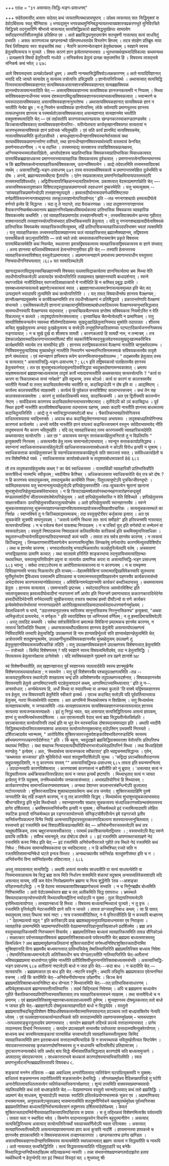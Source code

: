 +++
title = "३१ असत्यात्-सिद्धि-भङ्ग-प्रसाधनम्"

+++
सदेवेदमासीत् असत्तः सदेतत् कथं जायतामित्यथान्नायघुष्टम् । उपेक्ष्य त्वसत्यात् सतः सिद्धिमुक्तां स देवोऽर्थिसत्यः स्यतु श्रीनिवासः ॥ 
भगवद्यामुन
भगवन्नाथमुनिनिबद्धन्यायतत्त्वाख्यशास्त्रप्रकरणभूते मुनिविरचिते सिद्धित्रये तदनुसारिणि श्रीभाव्ये चासत्यात् सत्यसिद्धिप्रकारो ब्रह्मसिद्धयुपक्षिप्तः सामग्रयेण सर्वोदाहरणपरिशीलनपूर्वकं प्रतिक्षिप्त एव । अतो ब्रह्मसिद्धयनुवादमात्रेण शतभूषणी नासत्यात् सत्यं साधयितुं प्रभवति । असतः कारणत्वञ्च खण्डनग्रन्थो पक्षिप्तमधस्तादेव विस्तरेण क्षिप्तम् । तदत्र संग्रहेण प्रतिब्रूमः 
माया चित्रं लिपिश्छाया स्वरः शङ्काविषं तथा । नैतानि कारणान्येतज्ज्ञानं हेतुर्यथायथम् ॥ स्वज्ञाने स्वस्य हेतुत्वमित्यप्यत्र न युज्यते । विषयः कारणं ज्ञान इत्येतस्याप्यभावतः ॥ भूतभाव्यर्थखाब्जादिविकल्पाः कथमन्यथा । प्रत्यक्षमात्रे विषयो हेतुरित्यपि नाध्येते ॥ संनिकर्षस्य हेतुत्वं प्रत्यक्ष क्लृप्तमस्ति हि । विषयस्य त्वसद्भावे संनिकर्षः कथं भवेत् ॥ 
६७८ 

अतो विषयसद्भावः प्रत्यक्षेऽपेक्ष्यते ध्रुवम् । अथापि नान्यथासिद्धेर्विषयोऽध्यक्षकारणम् ॥ 
अतो मायादिविज्ञानात् भयादि यदि जायते 
सत्यादेव तु सत्यस्य तत्रोत्पत्तिः प्रसिद्ध्यति ॥ 
ज्ञानोत्पत्तिरित्यर्थः । 
अथासत्यात् सत्यसिद्धि रित्यस्यासत्यविषयकज्ञानात् सत्यविषयकअसत्यशास्त्रविषयकज्ञानात् सत्यब्रह्मविषयक ज्ञानस्योपजायमानत्वादिति चेत् — असत्यविषयकज्ञानस्य सत्यविषयक ज्ञानजनकत्वमपि न नियतम् । मिथ्या सर्पविषयकज्ञानाधीनस्य भयस्य दंशरूपागामिदुःखविषयकज्ञानरूपस्याप्यसत्यविषयकत्वात् । भयान्मरणे च भयरूपादसत्यविषयकात् असत्यविषयकज्ञानानुत्पत्तेश्च । अथासत्यविषयकज्ञानात् सत्यविषयकं ज्ञानं न भवतीति नेत्येव ब्रूमः ; न तु नियमेन सत्यविषयक ज्ञानोत्पत्तिम्; लोके सर्वस्यापि प्रमाणभूतस्य ज्ञानस्य तत्फलभूतस्य ज्ञानस्य च परमार्थतोऽसत्यविषयकत्वात् असत्यज्ञानात् सत्यज्ञानमेव भवतीति वक्तुमशक्यत्वादिति चेत् — एवं तर्ह्यसतोपि कारणत्वस्थापनप्रयासः खण्डनकारस्याकाण्डताण्डवमेव । 
किञ्चासत्यविषयकात् सत्यविषयकज्ञानोत्पत्तिर-. स्तीत्येतावता कार्यभृतज्ञानविषयगत सत्यतायां न कारणभृतमसत्यविषयकं ज्ञानं प्रयोजकं भवितुमर्हति । एवं सति कार्यं ज्ञानमिदं सत्यविषयकमेव, नासत्यविषयकमिति कुतोऽवसीयते । बाप्पधूमज्ञानाधीनज्ञानविषयस्यानेर्वास्तवत्वं यथा सत्यार्थविषयकप्रमाणान्तरेणा वसीयते, तथा ज्ञानाधीनज्ञानविषयस्यार्थस्यापि वास्तवत्वं केनचित् प्रमाणेनावधारणीयम् । 
न च तदस्ति । 
तत्त्वमस्याद्य सत्यशास्त्र 
तत्राद्मिविषयकप्रत्यक्षस्य, अग्निव्याप्यभस्मालोकादिहेतोः, आप्तोपदेशस्य चाप्रातिभासिक विषयकस्याप्रातिभासिका मिसाधकत्ववत् पारमार्थिकब्रह्मसाधकस्य प्रमाणन्तरस्याव्यावहारिक विषयकत्वस्य दुर्वचत्वात् । प्रमाणान्तरत्वेनाभिमन्यमानस्य च किं ब्रह्मविषयकत्वेनाव्यावहारिकार्थविषयकत्वम्, उतान्यविषयत्वेन । आद्ये तदेवालमिति तत्त्वमस्यादिवाक्यं व्यर्थम् । 
असत्यात्सिद्धि-भङ्ग-प्रसाधनम् 
६७९ 
तस्य वास्तवार्थविषयकत्वे च प्रमाणान्तरमपेक्षित दुर्लभमिति च दोषः । अन्त्ये, ब्रह्मान्यपरमार्थेष्ट्या द्वैतापत्तिः । एतेन स्वप्रकाशत्वात् प्रमाणनिरपेक्षमित्यप्यपास्तम्तदापि तत्त्वमस्यादिवैयर्थ्यात् । अद्वितीयत्वापरिच्छिन्नानन्दत्वादिरूपेणास्व. प्रकाशत्वात् वेदरूपप्रमाणापेक्षेति चेत् —-असत्यविषयकतादृशाकार विशिष्टतद्वस्तुग्राहकप्रमाणाभावे तदवधारणं दुष्करमेवेति । 
यत्तु भामत्युक्तम् --'सांव्यवहारिकप्रमाणेभ्योऽपि तत्त्वज्ञानमुत्पद्यते । ह्रस्वत्वदीर्घात्वरूपावर्णधर्मविशिष्टतया 
वर्णप्रतीतिरूपनगनागशब्दज्ञानतः तरुकुञ्जरज्ञानोत्पत्तिदर्शनात् ' इति --तन्न नगनागशब्दयोः हस्वत्वदीर्घत्वे वर्णगते इत्येव हि सिद्धान्तः । यदा तु ते नादगते, तदा वैयाकरणपक्षः । तदा तादृशनगनागज्ञानस्य वैयाकरणनिष्कर्षबाध्यमानस्य ब्रह्मज्ञाननिरपेक्षबाधविषयार्थकतया प्रातिभासिक विषयकस्य व्यावहारिक विषयकत्वमेव कथमिति । एवं व्यावहारिकप्रमाणादेव तत्त्वज्ञानमित्यपि न ; तत्त्वमसिवाक्यत्वेन भ्रान्त्या गृहीतात् वाक्यान्तरादपि तत्त्वज्ञानस्योत्पत्तिसंभवात् प्रतिभासिकस्यापि हेतुत्वात् । यदि तु नगनागशब्दखत्वदीर्वत्वविषयकं प्रातिभासिक विषयकमेव व्यावहारिकरूपमित्युक्तम्, तर्हि प्रातिभासिकव्यावहारिकपदपरिभाषण भवतां त्यक्तमिति । 
यत्तु व्यावहारिकसतः तत्त्वमस्यादिवाक्यज्ञानस्य फलं व्यावहारिकसत् ब्रह्मात्मैक्यज्ञानम्, तद्विषयस्य पारमार्थिकत्वे काऽनुपपत्तिरिति — तत्रो च्यते तयोः समसत्ताकत्वनिरासमात्रेण प्रकृते विषयस्य पारमार्थिकत्वमेवेति कथं नियम्येत, स्थलान्तर इवासद्विषयकत्वस्य व्यावहारिकसद्विषयकत्वस्य वा ज्ञाने संभवात् । अस्य ज्ञानस्या बाधितार्थविषयकत्वं हेत्वन्तरेणानुमीयत इति चेत् — तस्यापि हेत्वन्तरस्य व्यावहारिकसत्त्वाविशेषात् वस्तुतोऽप्रमाणत्वात् । अप्रमाणजन्यज्ञाने प्रमात्वस्य प्रमाणान्तराधीन वस्तुसत्ता निश्चयाधीननिश्चयत्वात् ।६८० 
यत 
स्वमादिस्थलेऽपि 

खानाद्याकाराविद्यावृत्त्यवच्छिन्नज्ञानमपि 
विषयवत् पल्लवाविद्याकार्यतया ज्ञाननिवर्त्यतया भ्रमः मिथ्या वेति तदधीनोत्पत्तिकत्वेऽपि असत्यादेव सत्योत्पत्तिरिति तन्नखामवत् खमज्ञानस्यापि बाधादर्शनात् । स्वप्ने रथगजादिकं नासीदितिवत् रथगजादिसाक्षात्कारो मे नासीदिति हि न कश्चित् प्रबुद्धः प्रत्येति । एवमबाध्यस्याप्यसत्यत्वे ब्रह्मणोऽप्यसत्यत्वं स्यात् । ब्रह्मज्ञानवाध्यत्वमात्रेणासत्यत्वमुच्यत इति चेत् तत् उत्पद्यमाने भयादावपि तुल्यमिति कथं सत्योत्पत्तिरिति । 
। 
यत् तावत् विषयाधीनमेव ज्ञानस्य वैलक्षण्यम् ; ज्ञानवैलक्षण्यप्रयुक्तमेव च कार्यवैलक्षण्यमिति तत्र तदधीनवैलक्षण्यं न प्रतिषिद्धयते । प्रकारान्तरेणापि वैलक्षण्यं संभाव्यते । एकविषयकत्वेऽपि ज्ञानानां प्रत्यक्षत्वानुमितित्वशाब्दबोधत्वादिरूपस्य वैलक्षण्यस्यानुभवसिद्धत्वात् सामम्यधीनस्यापि वैलक्षण्यस्य सद्भावात् । वृत्त्यवच्छिन्नचैतन्यस्य ज्ञप्तेश्व सविषयकत्व नियमोऽस्ति न वेति विकल्पस्तु न कल्पते । तादृशद्वयोत्पत्तेरसंमतत्वात् । वृत्त्यवच्छिन्न चैतन्येत्येतदपि न प्रामाणिकम् । रातु सामग्रीविशेषजन्यत्वेन व्यवस्था शीतोष्णादिसामम्याः सुखदुःखादिहेतुत्वानियमाद मुक्तेति तदापाततः । शीतस्य कचित् सुखहेतुत्वस्य अन्यदा दुःखहेतुत्वस्य च सत्त्वेऽपि तन्तुमृत्पिण्डादिसामग्र्याः पटघटादिकार्यजनननियमस्य भङ्गायायात् । न च सुखे दुखे वा शीतमात्र सामग्री । कारणकलापो हि सामग्री नाम, न तन्मात्रम् । तत्र देशकालदेहावस्थादिकारणान्तरसमाश्लिष्टं शीतं सहकारिवैचित्र्यादनुकूलवेदनरूपसुखदुःखात्मकविचित्र कार्यक्षममिति भवत्येव तत्र सामग्रीभेद 
इति । 
ज्ञानस्य तत्तद्विषयकत्वरूपं वैलक्षण्यं नास्तीति चानुक्तोपालम्भः । निर्विषयमनुभूत्यादिशब्द मुख्यार्थभूतं नास्तीति निरूपणेन भवन्मतनिरासिनामस्माकं सविषयकत्वस्यैव तादृशे ज्ञाने संमतत्वात् । एवं स्वप्नज्ञानं ज्ञप्तिमात्र रूपेण कारणमित्यप्यनुक्तोपालम्भः ; " तद्भ्रमस्यैव हेतुत्वात् तस्य च सत्यत्वात् " 
असत्यात्सिद्धि-भङ्ग-प्रसाधनम् 
? 
; 
६८१ 
इति तद्विषयकत्वो पलक्षितस्यैव ज्ञानस्य हेतुत्ववर्णनात् । तत एव शुभाशुभफलभेदसूचनादिसर्वसिद्धया भवदुक्तदोषाणामनवकाशात् । भ्रमस्य याहशमसत्यत्वं ब्रह्मज्ञानबाध्यत्वरूपम् तादृशं कार्ये भयादावप्यस्तीति कथमसत्यात् सत्यस्त्रोत्पत्तिः ? "कार्य वा कारण वा त्रिकालाबाध्य सत्त्वं नापेक्षते" इति यद्वचनम्, तस्य कोऽर्थः : कार्य वा कारणं वा कालत्रयवयैव भवतीति नेत्यर्थो वा तत्तत् कदाचिदवर्तमानमेव भवतीति वा, कदाचिद्वाधेऽपि न दोष इति वा । आद्यमिष्टम् । कार्यस्य कालत्रयवर्तित्वं व्याहतमपि । कार्यत्वं हि पूर्वकाल सत्त्वविशिष्ट कालान्तरसत्त्वन् । कथं तेन सह कालत्रयसत्त्वसमावेशः । कारणं तु सार्वकालिकमपि स्यात्, कादाचित्कमपि । अत एव द्वितीयमपि कात्स्न्येन नेष्टम् । सार्वदिकस्य कारणस्य कदाचिदवर्तमानत्वाभावस्येष्टत्वात् । तृतीयेऽपि को ऽयं कदाचिद्वाधः । पूर्वं स्थित इदानीं नास्तीति कालविशेषावच्छिन्नतया तदभावस्य ग्रहणम्, अथवा कदापि नास्तीति ज्ञानस्य बाधरूपस्य कदाचिदुत्पत्तिरिति । आद्ये तु न भवत्सिद्धान्तसमतोऽसौ बाधः । त्रैकालिकाभावप्रतियोगित्वस्य वाधितत्वरूपतया भवद्भिरुक्तेः । अयञ्च बाधः कदाचिद्वर्तमानस्यान्यदा अभावरूपः । तादृशबाधप्रतियोगिनश्च कारणत्वं कार्यत्वमेव । अन्त्ये सर्वदैव नास्तीति ज्ञानं वाघरूपं कद्राचिज्जायमानं वस्तुनः सर्वदैवाभावमावेद नीति तादृशमसत्यं नैव कारण भवितुमर्हति । यदि तद् व्यावहारिकसत् तस्य कारणत्वमपि व्यावहारिकसदेवेति कथमसत्यात् सत्योत्पत्तिः । अत एव " असत्यस्य स्वन्यून सत्ताककार्यहेतुत्वनिरासे तु न विप्रतिपत्तिः " इत्युक्तमपि निरस्तम् । असत्यस्यैव हेतु त्वस्य सामान्यतोऽप्यभावात् । स्वन्यून सत्ताककार्याप्रसिद्धश्च । स्वाप्नानां स्वाधिकसत्ताककार्याहेतुत्वेऽपि खाधिकसत्ताकतत्त्वावबोधकत्वे न कोऽपि विरोध इत्यपि न युक्तम् । स्वाधिकसत्ताक कार्याहेतुत्ववचनं हि स्वानधिकसत्ताककार्यहेतुत्वे सति समञ्जसं स्यात् । सर्वविधकार्याहेतौ च तत्र विशेषनिषेधो व्यर्थः । स्वाधिकसत्ताक कार्यावबोधकत्वे च तादृशावबोधरूपकार्य 
86 
६८२ 

तौ तत्र तादृशकार्याहेतुत्वमेव कथम् ? का चेयं स्वाधिकसत्ता । पारमार्थिकी व्यावहारिकी प्रातिभासिकीति सत्तात्रैविध्यं नास्माभिः स्वीकृतम् ; भवदीयैश्च कैश्चित् । अधिककालसत्ता स्वाधिकसत्तेति चेत् तत्र को दोषः ? न हि कारणस्य यावदायुकत्वम्, तावदायुकमेव कार्यमिति नियमः; पितुरल्पायुष्टेऽपि पुत्रचिरजीवनदृष्टेः । 
सर्वमिदमसत्यस्य 
यत्तु स्वानानामुत्पयहेतुत्वेऽपि ज्ञप्तिहेतुत्वमस्तीति -तन्न-सूचकत्वेन श्रुतानां खानानां शुभाशुभोत्पत्तिहेतुत्वप्रसक्तेरेवाभावात् । न हि त्रिजटाखामश्वेतपर्वनस्थानमहागजारोहणचन्द्रसूर्य मण्डलस्पर्शादीनां सीतारामसंश्लेषोत्पत्तिहेतुत्वम् । अतो ज्ञप्तिहेतुत्वमेवास्ति न वेति विविच्यते । ज्ञप्तिहेतुत्वस्य साक्षात्स्वीकारः उत्पत्तिहेतुत्वस्वीकारतुल्ययोगक्षेमः ॥ अतो ज्ञप्तिहेतुत्वमपि स्वानज्ञानस्यैव । स्वप्ने सूचकत्वव्यवहारस्तु सूचनरूपज्ञापनकरज्ञानविपयत्वरूपप्रयोजकत्वविवक्षयौपचारिकः । सत्यसूचकत्वस्थले का निर्वाहः । स्वाप्नविषये तु न किञ्चिदवद्यमस्माकम् ; तदा वस्तुसृष्टेरीवर कर्तृकाया इत्वात् । अत एव सूचकचेति सूत्रमपि सम्यगुपपन्नम् । “असत्ये वर्त्मनि स्थित्वा ततः सत्यं समीहते" इति हरिवचनमपि नासत्यात् सत्यस्त्रोत्पतिमाह । न च पचेलच मेलनं पाकशब्द निप्पादकम् । न च पचिर्वा वुल् इति वर्णसंघो वा तन्मेलनं वा स्वरूपतोऽसत् । वस्तुतो निष्पादकस्य निष्पादकत्वं कल्पितमित्येव कारिकार्थ इति कथमियमुत्पत्तिसाधिका । स्थूलारुन्धतीन्यायेनाविद्यमानप्रतिपादनमप्यादौ कामं भवति । तावता तत्र सर्वत्र ज्ञानमेव कारणम् । न त्वसत्यं किञ्चिद्वस्तु । लिप्यक्षराणामारोपितवर्णत्वेन कारणत्वमित्युक्तिः लिप्यक्षरेषु वर्णत्वारोपः कारणमित्युतयविशिष्टैव । तथा च ज्ञानमेव कारणम् । भगवदर्त्तावतारेषु भगवदभिन्नत्वारोपः फलहेतुरित्येतदपि वर्तम् । अचरूपाणां भगवद्विग्रहतायाः प्रामाणि कत्वात् । यथा सालग्रामे हरिरिति शाङ्करभाप्य तदनुयायिभामत्यादिग्रन्थाः यथावस्थित, चरूपव्युत्पत्तिविरहेण प्रवृत्ता वा तात्पर्यतः प्रामाणिक कपरा वा 
असत्यात्सिद्धि-भङ्ग प्रसाधनम् 
६८३ 
भवन्तु । सर्वथा तत्राऽऽरोपस्य वा आरोपितासत्याकारस्य वा न कारणत्वम् । न च रामकृष्णा दिविग्रहाणामपि भगवद भिन्नत्वारोप इति वाच्यम्---देहात्मविवेकिनां परमात्मतद्विग्रहविवेकस्यापि सुलभतया मूर्तीमूर्तरूपेण द्वैविध्यस्य परमात्मनि प्रतिपन्नतया च परमात्मनस्तादृशविग्रहवत्त्वेन ग्रहणस्यैव कार्यकरत्वसंभवे अभेदारोपस्य कारणत्वस्यानपेक्षितत्वात् । अविवेकिनामभेदज्ञानमपि कार्यकरं कथञ्चिदप्यस्तु । कथमसत्यस्य हेतुता । ज्ञानस्य सत्यत्वात् । एवमन्यत्रापि द्रष्टव्यम् । स्फोटवादनिरास आवयोरविशिष्ट इति भवताप्युक्तत्वात् ह्रस्वत्वदीर्घत्वादीनां नादगतानां वर्णे आरोप इति नियन्त्रणे प्रमाणाभावात् ककारगकारादिभेदेनेव हस्वदीर्घादिभेदेनापि वर्णभेदस्यापि सुखीकरत्वात् तत्रतत्र यथायथं ह्रस्वो दीर्घोऽन्यो वा वर्णः कार्यकर इत्येवमेवोपपत्तेर्भामत्यां नगनागपदप्रयोगे आरोपितह्नस्वत्वादिकमादायार्थभेदावधारणवर्णनमुपेक्ष्यम् । देवताधिकरणे च भाप्ये, "उदात्तश्चानुदात्तश्च स्वरितश्च सानुनासिकश्च निरनुनासिकश्च" इत्युक्त्वा, "अथवा ध्वनिकृतोऽयं प्रत्ययभेदः, न वर्णकृतः " इति स्वरादिविषय एव ध्वनिगतत्वं वर्णितम् ; न तु ह्रस्वादिमात्राविषयेऽपि । अस्तु तावदिदं कथमपि । सर्वथा सर्वत्राविवेकिनां भ्रमात्मकं विवेकिनां प्रमात्मकच ज्ञानमेव कारणम्, न त्वसत्यं किञ्चिदिति स्थितम् । 
अथाप्यसत्यार्थोपलक्षितस्य ज्ञानस्य हेतुत्वेपि असत्यस्योपलक्षणत्वं निर्विवादमिति तस्यापि हेतुत्वसिद्धिः उपलक्षणत्वं हि नाम ज्ञाप्यवहिर्भूतत्वे सति ज्ञाप्यार्थज्ञानहेतुत्वमिति चेत् अत्रोत्तरमपि शतदूषण्युक्तमेव, उपलक्षणीभूतार्थविषयकज्ञानस्यैव मुख्यहेतुत्वम् उपलक्षणे तु हेतुभूतज्ञानविषयत्वरूपमौपचारिकं तदिति । यत्तु उपलक्षणविषयकज्ञाने उपलक्षणस्य विशेषणत्वात् हेतुत्वमिति — तत्रोच्यते । किमिदं विशेषणत्वम् ? यदि स्वज्ञाने स्वस्य विषयत्वमितीदमेव, तदा न हेतुत्वसिद्धिः । विपयत्वस्य हेतुत्वानपेक्षायाः प्रागेवोक्तेः । यदि स्वविषयकज्ञाने गृह्यमाणे तत्र ग्रहणे ज्ञानांशे 
ter 

स्वं विशेषणीभवतीति, तत् खज्ञानज्ञानात् पूर्वं स्वज्ञानस्य जातत्वादेवेति स्वस्य ज्ञानमुखेनैव विशेषणत्वरूपव्यावर्तकता ; न स्वरूपेण । यत्तु पूर्वं विशेषणस्यैव पश्चादुपलक्षणत्वमिति -तन्न --काकवद्गृहमित्यत्र तथात्वेऽपि शाखाग्रस्य चन्द्रं प्रति अविशेषणस्यैव तदुपलक्षणत्वदर्शनात् । विषयकज्ञानस्येव विपयस्यापि हेतुत्वे आगामिघटस्यापि घटहेतुत्वापादनं कथम्, आगामिघटस्यामिथ्यात्वात् ' इति तु न--. अनववोधात् । 
अर्न्यथेत्यस्य हि, अर्धो मिथ्या वा स्यादमिथ्या वा 
अन्यथा कुलाले 'ति वाक्ये यद्विषयकज्ञानस्य यत्र हेतुता, 
तत्र विषयस्यापि हेतुतैवेति स्वीकारे इत्यर्थः । एवञ्च कदाचित् सतोऽपि यदि पूर्ववर्तित्वाभावान्न हेतुत्वम्, नतरां मिध्यार्थस्येति तदाशयः । अत आगामिनो मिथ्यार्थत्वमत्र न विवक्षितम् । 
यत्तु मिध्यार्थस्य सत्यज्ञापकत्वमेव, न जनकत्वमिति -तन्न-सत्यज्ञापकत्वस्य सत्यविषयकज्ञानजनकत्वरूपत्वात् ज्ञानस्य सत्यतया सत्यजनकत्वस्याक्षतेः । इदं तु निगूढं भवतः, यत् असत्यात् सत्यसिद्धिरित्यस्य असत्यं ज्ञापकम्, ज्ञाप्यं तु सत्यमित्यर्थस्तावदेषितव्यः । अत एवासत्यादपि वेदात् सत्यं ब्रह्म सिद्ध्यतीत्येतन्निर्वहति । एवञ्चासत्यात् सत्योत्पत्तिरपि तदर्थ इति मा भूत् येन मतस्याधिक दोषास्पदत्वमापद्यत इति । अथापि भवदीयैः सिद्धिशब्दस्योत्पत्तिपरत्वमप्याशय्य असत्यात् सत्योत्पत्तेरप्युक्तत्वात्तु वादेऽस्मिन् उभयमपिं निरस्यते । दर्शितञ्चादावेव भवन्मतम्, " आरोपितैरेव शुक्तिरजतरज्जुसर्पशङ्काविषभावितगरुडादिभिः सत्यस्य हर्षभयमरणगरलहरणादेर्दर्शनात् " इति । किं बहुना, भवदुदाहृते ब्रह्मसिद्धिवाक्ययराशा वेवोत्पत्तिः प्रतिपत्तिश्च यथायथं निर्दिष्टा । यथा शब्दाच्च नित्यादसत्यदीर्घादिविभागभाजोऽर्थभेदप्रतिपत्तिर्न मिथ्या । तथा मिध्याहिदेशो मरणहेतुः " इत्येवम् । अतः, 'मिथ्यार्थस्य सत्यजनकत्व स्वीकारात्' इति भवद्वचनमपसिद्धान्तः । एतेन, 'कथमसतः सज्जायत' इति श्रुतिविरोधो भवतां शतदूषणीदर्शितोऽपि सुस्थः । 'सद्विद्या प्रपञ्चविवर्तोपादानस्य सद्रूपत्वमुपदिशति, न तु कारणस्य सत्त्वम् 
"" 
असत्यात्सिद्धिभन्न-प्रसाधनम् 
६८५ 
तावता 
इति बचनमनन्वितम् । उपादानस्यापि कारणविशेषत्वात् । कारणवाक्यं कारणसत्त्वं न ब्रवीतीति को नु ब्रूयात् । 'असत्यात् सत्यं न सिद्ध्यतीत्यस्य अर्थक्रियाकारित्वरहितात् सत्यं न जायत इत्यर्थे इष्टापत्तिः । मिथ्याभृतात् सत्यं न जायत इत्येतत्तु ने'ति यदुक्तम्, तनमिथ्यार्थस्यैव जनकत्वासंभवात् । अभावप्रतियोगित्वं हि मिथ्यात्वम् । कार्यकारणयोश्च सामानाधिकरण्यमावश्यकम् । अन्यथा देशान्तर कालान्तरसंबन्धिनोऽपि कुलालात् घटोत्पत्त्यापत्तेः । शुक्तिरजतादिश्च शुक्तचादाववर्तमानः कथं तत्र जनयेत् । शुक्तिरजतग्राहिणि पुरुषे जनयतीति चेत् तर्हि तज्ज्ञाने कारणम्, न तु तत् कारणमिति सिद्धम् । मिथ्यार्थस्य शुभाशुभसूचकत्वाभाववादः श्रीभाग्यविरुद्ध इति मुधैव मिथ्योच्यते । स्वाप्नज्ञानस्यैव 
साक्षात् सूचकत्वस्य संध्याधिकरणसर्वग्रन्थसंमतत्वस्य प्रागेव दर्शितत्वात् । भ्रमविषयस्त्वनिर्वचनीय इत्यपि न युक्तम् ; संनिकर्षस्थले इदं रजतमित्यादावपि लोहितः स्फटिक इत्यादौ संनिकर्षस्थल इव रङ्गरजतयोरुभयोः संनिकृटयोर्वैपरीत्येन इमे रङ्गरजते इतीव चानिर्वचनीयकल्पनां विनैव निर्वाहे अत्यन्तापरिदृष्टवस्तुतत्कारणादिकल्पना शतस्यात्यन्तानुचितत्वात् । वस्त्वभावे इदं रजतमिति कथं विशदलौकिकप्रत्यक्षमिति चेत् — अनिर्वचनीयरजतसत्त्वेऽपि कथं तत्र चाक्षुषलौकिकम्, तस्य चक्षुरजन्यत्वस्वीकारात् । परमार्थ प्रकाशिकायामेतद्विस्तरः । 
; 
वस्त्वभावेऽपि वैद्य स्वप्ने प्रावाचि तार्किकैः । सर्वैश्च भावनमूले; तन्न दोषोऽत्र दोषजे ॥ 
। 
इदं रजतमिति आपणस्थरजतग्रहणे नेदं रजतमिति कस्य निषेध इति चेत् — इदं रजतमिति अनिर्वचनीयरजते गृहीते तत्र स्थिते नेदं रजतमिति कथं निषेधः ; निषेधस्य सामान्यविषयकताया एव भवदिष्टत्वात् । न हि कस्मिश्चित् रजते सति न रजतमितिसामान्यनिषेधो घटते इन्यत्र विस्तरः । अन्यथाख्यात्यैव सर्वनिर्वाहः शतदूषणीसंमत इति च न । अनिर्वचनीयं विना सर्वनिर्वाहस्यैव तदिष्टत्वात् । 
६८६ 

अस्तु तावदसत्यात् सत्यसिद्धिः । अथापि असत्यं सत्यमेव साधयतीति वा सत्यं साधयत्येवेति वा नियमाभावान्नासत्य वेब सिद्धं ब्रह्म सत्य मिति निर्धारण शक्यमिति शंकायां यदुक्तम् अन्वयव्यतिरेकवशादपि यदि असत्यात् सत्यम्, तर्हि कम वेदेन निरपेक्षप्रमाणेन ब्रह्मणा च नित्य शुद्धेनेति 1तन्न --आशङ्का परिहारम्यतोऽसिद्धेः । न हि वेदस्य स्वयम्प्रकाशाविषयब्रह्मगोचरत्वं सभवति । न च निर्गुणब्रह्मैव बोध्यमिति निश्चितमस्ति । अतो वेदोऽसमर्थस्तत्र ब्रह्म च तत् अलीकमिति सिद्ध एवापराधः । भ्रमस्थले विषयतदाकारवृत्त्योरुभयोरपि मिथ्यात्वमित्यद्वैतिनां मर्यादाऽपि न युक्ता ; तुला विद्यापरिणामत्वेऽपि वृत्तेमिथ्यात्वायोगात् । तत्त्वज्ञानबाध्यं हि मिथ्या । विषयस्य बाध्यत्वान्मिथ्यात्वं युज्यते ; न तु वृत्तः । रजतमिति वृत्तिर्यद्यपि नेदरजतमिति ज्ञाने सति न जायते । तावता प्राग्जातवृत्तिबाधः कथम् । सा हि यावत् स्थातुमलम् तावत् स्थित्वा स्वयं नष्टा । नात्र रजतमासीदितिवत्, न मे वृत्तिरासीदिति हि न कस्यापि बाध्ज्ञानम् । " देहात्मप्रत्ययो यद्वत् ” इति कारिकाऽपि प्राक् ब्रह्मशब्दवृत्यनुपपत्तिप्रसाधनावसर एव निराकृता । व्यावहारिकं प्रामाण्यमिति चाप्रामाण्यपरिभावेति वेदप्रामाण्यपरिग्रहानुपपत्तिप्रसाधने प्रदर्शितमेव । 
ब्रह्म
अत्र वस्तुव्यावहारिकत्वमपिं निरुच्यमानं विचार्यम् । ब्रह्मप्रमातिरिक्ता बाध्यत्वं व्यावहारिकत्वमिति तावन्न यौगिकोऽर्थः । साक्षात्कार पर्यन्तव्यवहारविषयत्वं ब्रह्मप्रमातिरिक्ताबाध्यत्वे पर्यवस्यतीति चेत् ब्रह्मप्रमा बाध्यत्वमात्रमस्तु किमधिकेन ? अथ ब्रह्मप्रमापूर्वक्षणकल्पितानां शुक्तिरजतादीनां सर्गमध्यनिविष्टशुक्तिरजतादीनामिव शुक्तिज्ञानादि विना ब्रह्ममयैव बाध्यमानत्वात् प्रातिभासिकेषु तेष्वतिव्याप्तिरिति ब्रह्मप्रमातिरिक्ता बाध्यत्व निवेशः । तेषामतिरिकाबाध्यमानत्वेऽपि अतिरिक्ताधीन बाघ योग्यताऽस्तीति नातिव्याप्तिरिति चेत्-अतीतानां भविष्यद्ब्रह्मप्रमया बाधायोगात् पूर्वमेव नास्तीति प्रतीतिविषयीभूतानानतिरिक्ताबाध्यत्वमसंभवि । 
असत्यात्सिद्धि-भङ्ग प्रसाधनम् 
६८७ 
अतीतानां नष्टत्वेऽपि बाधो न जात इति चेत्---कदा बाधः । न कदापीति चेत् — सत्यवापत्तिः । ब्रह्मप्रमाकाल एव बाध इति चेत् -नष्टानि वस्तूनि ; अथापि तन्निवृत्तिः ब्रह्मप्रमाकाल एवेत्यनन्वितं वचनम् । तर्हि किं कार्यमिति चेत्--अनिर्वचनीयोपन्यास उपेक्षणीयः । किञ्च केयं ब्रह्मप्रमातिरिक्ताबाध्यत्वनिविष्टा बाध योग्यता ? मिथ्यात्वमिति चेत्---तत् प्रातिभासिकसाधारणम् । अपिचेदृशाबाध्यत्वं 
ब्रह्मण्यप्यस्तीत्यतिव्याप्तिः । तदर्थ चिद्भिन्नत्वं निवेश्यम् । अपि च ब्रह्मप्रमना बाध्यत्वेन गृहीते त्रैकालिकाभावप्रतियोगित्वस्यावसितत्वात् तत्र व्यावहारिकसत्तावचनं व्याहतम् । तथा सत्तावैविध्ये च न प्रमाणम् । एवं ब्रह्मप्रमातिरिक्तशून्यज्ञानबाध्यत्वादवाध्यत्वमपि दुर्मणम् । शून्यज्ञानस्य दोषमूलकत्वात् ततो बाधो न जायत इति चेत्--ब्रह्मज्ञानेऽपि दोषमूलकत्वग्रहणादितो बाधो न सिद्धयेदेव । वस्तुतो ब्रह्मप्रमायाश्चिदचिद्रूपविशेषण वैशिप्रधविषयकत्वस्यैवास्माभिरुपपादनात् प्रपञ्चस्य ततो बाधप्रसक्तिरेव नेत्यपि ध्येयम् । 
एवं पल्लवाज्ञानतत्कार्यान्यतरभिन्नत्वे सति सत्तादात्म्यमिति लक्षणान्तरमप्युपेक्ष्यम् – भावरूपाज्ञान -तत्पल्लावाङ्कुरतूलादावेव प्रमाणाभावात् । सत्पदेन ब्रह्मग्रहणे तद्भिन्ने प्रपञ्चे तत्तादात्म्याभावात् । प्रागेव तादात्म्यस्य विचार्य निरस्तत्वात् । सत्पदेन प्रपञ्चग्रहणे सत्त्वस्यैव पर्याप्ततया सत्तादात्म्यमित्युक्तेरयोगात् । बाध्यस्य कथं सत्त्वमित्याशङ्कायां पारमार्थिक सत्त्वाभावेऽपि व्यावहारिकमस्तीत्युक्त्या किमिदं व्यावहारिकत्वमिति प्रश्न इतराबाध्यत्वं सत्तादात्म्यमित्यादिकं हि न सत्त्वस्थापकं भवितुमर्हतीत्यल पिष्टपेषेण । 
संवादकान्तराभावसह कृतकारणदोषनिश्चयस्य तु न बाधाव्यभि चारित्वमितीदं प्रतिज्ञामात्रम् । दुष्टकारणजन्यत्वबोधे सति अर्थात् बाघ सिद्धेः मीमांसावर्तिकसिद्धत्वात् कारणदोषे सति बाध्यत्वमुत्सर्गः । अपवादस्तु संवादकान्तरम् । साधकान्तराभावे बाधकत्वं कारणदोषस्याव्यभिचारितमिति । स्वतः प्रमाणभूतवेदजनितब्रह्मप्रतिपत्तावपि विषयबाध
૬. 

शङ्कायां मननेन तन्निरासः --ब्रह्म अबाधितम् अनारोपितत्वात् व्यतिरेकेण घटवदित्युक्तमपि न युक्तम्-बाधितत्वं शङ्कमानस्य तदारोपितत्वेपि शङ्कासत्वेन हेत्वसिद्धेः । सौगतपक्षमुपेक्ष्य वैदिकपक्षपरिग्रहे तु घटेपि अनारोपितत्वावाधितत्वसत्त्वेन व्यतिरेकव्याप्तिवनानपेक्षणात् । शून्यं तत्त्वमिति वाक्यस्याप्रमाण्यमावयोः संप्रतिपन्नमिति कथं ततो बाधशङ्केति चेत् — वेदप्रामाण्यस्य वस्तुतो भवन्मतेऽभावात् कथं ततो ब्रह्मसिद्धिः । अप्रमाणं चेत् साधकम्, शून्यवादोऽपि स्थापकः स्यादिति प्रतितर्कप्रयोगश्चास्माकं सुकर एव । अप्रामाणिकवद वभसमानत्वम्, अनुपपन्नत्वेऽप्युपपन्नवद् भासमानत्वमिति शतदूषणीनिर्वचने यथाश्रुतार्थमुपेक्ष्य पूर्वस्वनिरुक्त ब्रह्मप्रमातिरिक्ता बाध्यत्वादिनिर्वाचनपर्यवसानं तदूषणस्य दर्शितत्वादेवोपेक्ष्यम् । केवलं शुक्तिरजतादावनिर्वनीयव्यावहारिकत्वापत्तिपरिहाराय स प्रयासः । स तु तद्भिन्नत्वं विशेषणमित्यत्रैव पर्यवस्यति । तावता सता न स्थापिता भवेत् । 
किमनेन वादान्तरव्युहस्तेन विचारेण बहुदूरमानीतेन । असत्यात् सत्यसिद्धिरित्यस्य असत्यात् सत्योत्पतिरित्यर्थो भवत्प्राच्यवर्णितोऽपि भवता परित्यक्तः । असत्यात् सत्यज्ञप्तिभवतीत्यर्थेऽपि असत्यस्याज्ञायमानतया ज्ञाप कत्वं कुत्रापि नादर्शि । ज्ञायमानतया ज्ञापकत्वे च ज्ञानस्यैव ज्ञापकत्वमिति न विषयस्यासत्यस्य तज्ज्ञानकारणता । खण्डनकारश्च प्रागेव खण्डितः । असत्यविषयकज्ञानाधीनज्ञप्तिविषयस्य सत्यत्वमेवेति स्थापकाभावात् ब्रह्मणः सत्यत्वं न सिद्ध्यतीति च न्यरूपि । अतो नासत्यात् सत्यसिद्धिरिति । 
सत्यं सिद्धयत्यसत्यादिति गदितुमुदाहारि यद् बनेकैः 
मिथ्यासिद्धान्तनिष्ठैस्तदखिलम सदित्यप्रकम्प्यं न्यरूपि । 
तत्त्रा संभावनांशक्षप्रणचणतयोदाहृतेरा हताव
व्यर्थस्थित्यै न हेतुर्न्यगदि तत इदं निष्फलं विस्तृतं यत् ॥ 
शुभमस्तु 
श्रीः